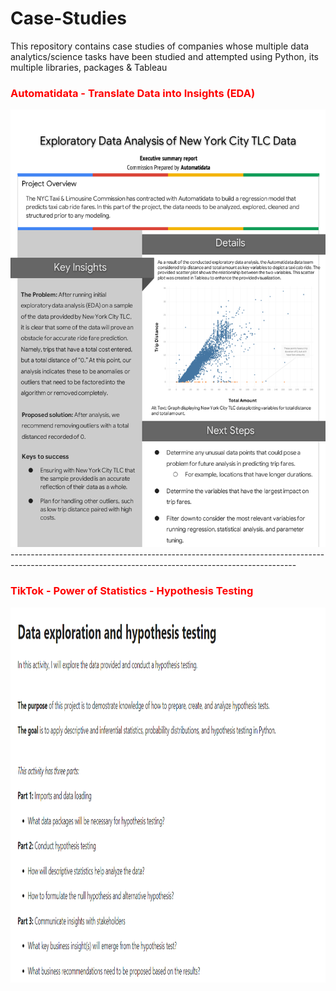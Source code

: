 # Case-Studies
This repository contains case studies of companies whose multiple data analytics/science tasks have been studied and attempted using Python, its multiple libraries, packages & Tableau

### <span style="color: Red">Automatidata - Translate Data into Insights (EDA)</span>
<img src="https://github.com/ShreevaniRao/Case-Studies/blob/main/EDA/Automatidata-Executive-Summary.png" width="700" height="700">
-----------------------------------------------------------------------------------------------------------------------------------------------------

### <span style="color: Red">TikTok - Power of Statistics - Hypothesis Testing</span>
<img src="https://github.com/ShreevaniRao/Case-Studies/blob/main/Statistics/Statistics -Hypothesis Testing- TikTok.png" width="800" height="600">
